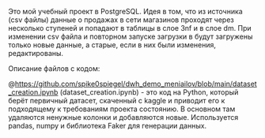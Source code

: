 Это мой учебный проект в PostgreSQL. Идея в том, что из источника (csv файлы) данные о продажах в сети магазинов проходят через несколько ступеней и попадают в таблицы в слое 3nf и в слое dm. При изменении csv файла и повторном запуске загрузки в будут загружены только новые данные, а старые, если в них были изменения, редактированы.

Описание файлов с кодом:

@https://github.com/spike0spiegel/dwh_demo_meniailov/blob/main/dataset_creation.ipynb (dataset_creation.ipynb) - это код на Python, который берёт первичный датасет, скаченный с kaggle и приводит его к подходящему к требованиям проекта состоянию. В основном там удаляются ненужные колонки и добавляются новые. Используется pandas, numpy и библиотека Faker для генерации данных.




